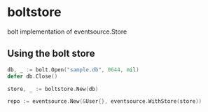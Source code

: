 # boltstore

bolt implementation of eventsource.Store

## Using the bolt store

```go
db, _ := bolt.Open("sample.db", 0644, nil)
defer db.Close()

store, _ := boltstore.New(db)

repo := eventsource.New(&User{}, eventsource.WithStore(store))
```
